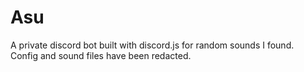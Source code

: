 # Asu
 
 A private discord bot built with discord.js for random sounds I found.  
 Config and sound files have been redacted.  
